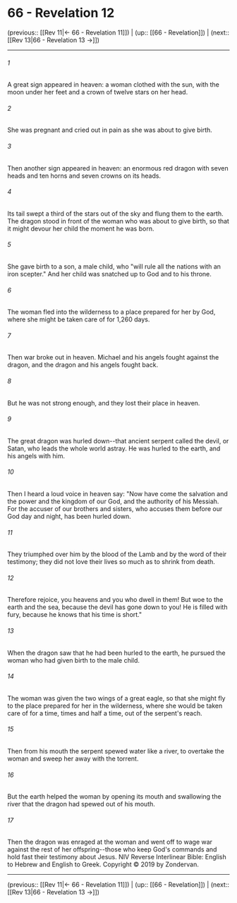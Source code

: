 # 66 - Revelation 12

(previous:: [[Rev 11|← 66 - Revelation 11]]) | (up:: [[66 - Revelation]]) | (next:: [[Rev 13|66 - Revelation 13 →]])

***


###### 1 
A great sign appeared in heaven: a woman clothed with the sun, with the moon under her feet and a crown of twelve stars on her head. 

###### 2 
She was pregnant and cried out in pain as she was about to give birth. 

###### 3 
Then another sign appeared in heaven: an enormous red dragon with seven heads and ten horns and seven crowns on its heads. 

###### 4 
Its tail swept a third of the stars out of the sky and flung them to the earth. The dragon stood in front of the woman who was about to give birth, so that it might devour her child the moment he was born. 

###### 5 
She gave birth to a son, a male child, who "will rule all the nations with an iron scepter." And her child was snatched up to God and to his throne. 

###### 6 
The woman fled into the wilderness to a place prepared for her by God, where she might be taken care of for 1,260 days. 

###### 7 
Then war broke out in heaven. Michael and his angels fought against the dragon, and the dragon and his angels fought back. 

###### 8 
But he was not strong enough, and they lost their place in heaven. 

###### 9 
The great dragon was hurled down--that ancient serpent called the devil, or Satan, who leads the whole world astray. He was hurled to the earth, and his angels with him. 

###### 10 
Then I heard a loud voice in heaven say: "Now have come the salvation and the power and the kingdom of our God, and the authority of his Messiah. For the accuser of our brothers and sisters, who accuses them before our God day and night, has been hurled down. 

###### 11 
They triumphed over him by the blood of the Lamb and by the word of their testimony; they did not love their lives so much as to shrink from death. 

###### 12 
Therefore rejoice, you heavens and you who dwell in them! But woe to the earth and the sea, because the devil has gone down to you! He is filled with fury, because he knows that his time is short." 

###### 13 
When the dragon saw that he had been hurled to the earth, he pursued the woman who had given birth to the male child. 

###### 14 
The woman was given the two wings of a great eagle, so that she might fly to the place prepared for her in the wilderness, where she would be taken care of for a time, times and half a time, out of the serpent's reach. 

###### 15 
Then from his mouth the serpent spewed water like a river, to overtake the woman and sweep her away with the torrent. 

###### 16 
But the earth helped the woman by opening its mouth and swallowing the river that the dragon had spewed out of his mouth. 

###### 17 
Then the dragon was enraged at the woman and went off to wage war against the rest of her offspring--those who keep God's commands and hold fast their testimony about Jesus. NIV Reverse Interlinear Bible: English to Hebrew and English to Greek. Copyright © 2019 by Zondervan.

***

(previous:: [[Rev 11|← 66 - Revelation 11]]) | (up:: [[66 - Revelation]]) | (next:: [[Rev 13|66 - Revelation 13 →]])
